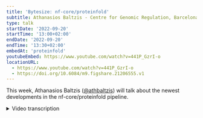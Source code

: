 ```yaml
---
title: 'Bytesize: nf-core/proteinfold'
subtitle: Athanasios Baltzis - Centre for Genomic Regulation, Barcelona
type: talk
startDate: '2022-09-20'
startTime: '13:00+02:00'
endDate: '2022-09-20'
endTime: '13:30+02:00'
embedAt: 'proteinfold'
youtubeEmbed: https://www.youtube.com/watch?v=441P_GzrI-o
locationURL:
  - https://www.youtube.com/watch?v=441P_GzrI-o
  - https://doi.org/10.6084/m9.figshare.21206555.v1
---
```


This week, Athanasios Baltzis ([@athbaltzis](https://github.com/athbaltzis)) will talk about the newest developments in the nf-core/proteinfold pipeline.

<details markdown="1"><summary>Video transcription</summary>
:::note
The content has been edited to make it reader-friendly
:::

[0:01](https://www.youtube.com/watch?v=441P_GzrI-o&t=1)
Hi Maxine here. Today I'd like to welcome Athanasios Baltzis from the comparative bioinformatics group at the center for genomics regulation in Barcelona. He's going to talk about proteinfold, which is pipeline I'm really looking forward to know more. It is before the first release, which is from what I hear, coming soon. Before we actually start I'd like to thank thank the Chan Zuckerberg Initiative for helping us out, and the listeners. You will be able to admit yourself at the end of the talk for questions.

[0:42](https://www.youtube.com/watch?v=441P_GzrI-o&t=42)
thank you Maxime for the nice introduction. I'm very happy today that I will present the nf-core proteinfold pipeline, best practice bioinformatics pipeline for protein structure prediction.

[0:58](https://www.youtube.com/watch?v=441P_GzrI-o&t=58)
Let me introduce first myself.I'm a PhD fellow in Cedric Notredame's Lab at the Center for genomic regulation in Barcelona and my thesis is about applications of protein structure modeling on multiple sequence alignment and phylogenetic reconstruction. This is where it connects to protein structure prediction methods because I am very interested in all these tools. I use them in my daily routine. Let's first start with the brief introduction to protein structure prediction. As you may know there is cast data on experimental protein structures, mainly due to technical difficulties with the already existing techniques. It is a long-standing question for the community how can we start from 1D amino acid sequence to go to a 3D structure and gain more insight into the function of the proteins, this is the the so-called protein folding problem. For this reason many techniques have been developed during the the last mid-century and can be categorized into two main categories: the template based methods ,for example homology modeling or fault recognition which rely on already existing experimental structures that are used as templates to fold the query sequence. And on the other hand we have also template free ab initio methods. We have a lot of categories, for example molecular Dynamic simulations, where we try to use physics law to find the confirmation with the lowest dips free energy. There are fragment-based approaches such as Rosetta and lately pairwise special restraint based approaches where you use techniques to predict the inter-residue contacts or the distances between the query protein and then use them as restraints in simulations, in order to get the final predictive model.

[03:49](https://www.youtube.com/watch?v=441P_GzrI-o&t=229)
In the last year, AlphaFold2 achieved a major breakthrough in this field and it's now able to predict protein structures from sequence with an unprecedented accuracy, near experimental accuracy, I would say. This is mainly based on the incorporation of deep learning frameworks in the field. For example here in the figure below, you can see a brief representation of the AlphaFold workflow where we start with an input sequence. You search genetic databases in order to form an MSA from a homologous sequence and convert it into a tensor. On the other hand if you search for structural templates in order to populate this pairing Matrix, which actually represent the interest interactions of the input sequence. AlphaFold consists of two main neural network blocks: the Evo former, where it gets ensembled the MSA representation and the pair representation. The MSA representation tries to populate and optimize the pair representation Matrix. Afterwards we have the structure module, where we convert these two type of tensors into a tensor that contains the translations and rotation of the model and during the learning process this is optimized. Finally it gives us a final 3D structure. Of course for better performance and accuracy this happens three times, there are three recycling steps. After the release of AlphaFold there were several other tools with similar, or even better, accuracy and performance than AlphaFold. But the problem with this software is, that they have a lot of dependencies, and mainly we refer to the genetic databases you need at this step here, in order to build the input multiple sequence alignment.

[06:44](https://www.youtube.com/watch?v=441P_GzrI-o&t=404)
As many labs and researchers in the community try to use Alpha fold in a large scale - as we did in our msaaf2 nextflow pipeline - we were interested into develop a pipeline that can take care of all these dependencies: the databases, the AlphaFold parameters,... in order to be able to get fast and as reproducible as possible predictive models. After the release of our pipeline here many researchers got in contact with us, from the academic or the private sector, that were interested for a scalable AlphaFold pipeline, that deals with this problem with the dependencies. For this reason we got in contact with nf-core and Seqera labs and we collaborated in order to develop such a scalable protein structure prediction pipeline.

[08:03](https://www.youtube.com/watch?v=441P_GzrI-o&t=483)
Here we have an overview of what we already have at the moment. As you can see we have four modes, mainly based on two sub workflows: The AlphaFold2 and the CollabFold. Let's go through this overview step-by-step. We start with the input sample set which is quite similar with the the input that is already used in the majority of nf-core pipelines. It's a bit different in the sense that here we have a comma separated file with two columns. The first column is the sequence header and the second column is the path to the .fasta file. For monomer predictions it is recommended to use multiple entries. For its monomer sequence you want to predict and here you have an example of a fasta file. For multiple predictions it is recommended to use one entry with a corresponding to a multi-fasta file. For example here you have this multimer and you have a look here at the multifasta file containing as many entries as the sub units that you want to predict for this multi-mer.

[09:38](https://www.youtube.com/watch?v=441P_GzrI-o&t=578)
Once the pipeline checks for the validity of the input, you have two options, two sub-workflows. The first one is the AlphaFold2. The sub workflow where it first passes through the prepare AlphaFold2 sub-workflow, which checks if you have provided the af2db parameter, which specifies the path where the pipeline can find all the databases and the parameters that AlphaFold will use, if you have downloaded them. Otherwise it downloads those themselves to the required databases and model parameters. I would like to point out at this point that this is quite computationally expensive since it has to download around 2.2 terabytes.

[10:42](https://www.youtube.com/watch?v=441P_GzrI-o&t=642)
You can use AlphaFold in two modes. The first one is the default one where you just feed the input CSV to the AlphaFold and it computes the input multiple sequence alignment and does the model inference in the same process. But for the sake of computational cost, we also implemented another mode of AlphaFold, we call it AlphaFold split, where it gets the input CSV and the .fasta and produces the input MSA in a separate process than the model inference. If you think about it, this is quite convenient for example in Cloud infrastructures because this step, the af2 prediction step, requires GPU. If you run these two steps in the default mode on GPUs, it's much more computationally expensive, it costs much more than af2 split. You can specify these two modes using the standard, the af2 parameter here, TRUE for the default AlphaFold and FALSE for the AlphaFold split.

[12:18](https://www.youtube.com/watch?v=441P_GzrI-o&t=738)
The second sub-workflow is about COLABFOLD. We have more or less a similar strategy. We have the prepare COLABFOLD sub-workflow, where you can specify if you have already downloaded the databases and the required parameters of the model. You can specify the path using the COLABFOLD DB parameter, otherwise it downloads automatically the required databases and model parameters and here again it requires a lot of storage - around 1.8 terabytes. We have two modes in the COLABFOLD as well. The default mode is the COLABFOLD web server, where you depend on a web server that can run the database search and MSA creation. By default this web server is the one provided by a mm6, team but using the parameter host URL you can specify the URL to your custom web server, f you have set it up. In order to to specify this mode - the COLABFOLD web server - you just have to use the mode parameter. The second one is the COLAB-for-local mode and it's quite similar to the AlphaFold split mode we have seen in the last slide, in the sense that if you first have a process to compute, the input multiple sequence alignment (we're using the mm6)and then you have a separate process for the model inference and the protein structure prediction. You can specify it using the mode parameter of the pipeline.

[14:20](https://www.youtube.com/watch?v=441P_GzrI-o&t=860)
Let's have a look at the some more advanced parameters. For example the --use_gpus parameter when available, because as I explained before it's a much more computationally expensive to use only CPUs, especially in the prediction steps. But you should also pay attention to the configuration profile we are using in combination with the GPU. To define the corresponding prediction process to the GPU or machines you have in your infrastructure. For example we have in the GitHub repository of the pipeline a CRG institutional profile that we are using at the moment, so we can have a look. With the --outdir parameter you can specify the output directory. This applies for all of the nf-core Pipelines.

[15:38](https://www.youtube.com/watch?v=441P_GzrI-o&t=938)
Some specific AlphaFold2 options. The --full_dbs parameter where you can select if you want to use the full databases for the first part of the sequence search and the creation of the MSA, or you can use a reduced version of the databases, which means that the pipeline will run faster, but with a bit of a trade-off in accuracy of the produced model. The --model_preset parameter, where you have to specify what type of prediction you want to do and which model to use. For example we have a three monomer model, the default is this one. The other two are actually provided by the AlphaFold2 team for reproducibility purposes. This one was used in the Casp competition casp14 competition for example, or the multimer model for multiple predictions.

[16:52](https://www.youtube.com/watch?v=441P_GzrI-o&t=1012)
Regarding the COLABFOLD specific options. You can specify the model type, the AlphaFold PDM, which is the default for monomers and to a multimer models the the most improved version is the default the version 2. You can also specify if you want to use pdb structure templates or not in the first step, where you populate the pair representation Matrix. You can find also some more specific and detailed description on the parameters available at the moment in the corresponding web page of the nf-core proteinfold pipeline.

[17:43](https://www.youtube.com/watch?v=441P_GzrI-o&t=1063)
Regarding the output. Here you can see the tree structure of the produced output. If you use AlphaFold you have an AlphaFold directory and one more subdirectory with the sequence name you have provided in your CSV file that contains the computed MSA. It further contains the unrelaxed and relaxed structures the rank structures the raw model output, some metadata and of course timings. The first ranked model that probably is what you want to use in your research and that contains as well the pldt scores, which is the confidence metric used by AlphaFold per residue. Another directory contains symbolic links to the downloaded databases and parameter files. The same applies for COLABFOLD, where you have an output directory depending on the mode you have selected: COLABFOLD web server or COLABFOLD local, that contains all this information we have explained for AlphaFold, and the symbolic links to the downloaded databases. Of course as in all the nf-core pipelines there is a directory with the pipeline in for execution Trace files and so on.

[19:28](https://www.youtube.com/watch?v=441P_GzrI-o&t=1168)
What are the next steps? We are now at this point that we have to set up and run the AWS full tests, in order to create the first release of the pipeline. In future releases we are planning to add more open source proteins to actual prediction tools, such as open fold, or even a newer generation of prediction tools, such as esm fault or Omega fault, which use protein language models and are for this reason about an order of magnitude faster than AlphaFold or COLABFOLD, without losing accuracy. In fact they have the the same levels, or even better levels, of accuracy. We're also interested in incorporating more advanced software for protein-protein interaction such as FoldDock, because there are plenty of researcher interested in predicting a advanced multimers, and moreover, to add to solve bug fixes and add more optimization upon request, we are very open to contributions and ideas, in order to improve even more the pipeline and adapt it to the needs of the community. So please do not hesitate to contact us and propose or contribute to the already existing Repository.

[21:27](https://www.youtube.com/watch?v=441P_GzrI-o&t=1287)
At this point, before finishing, I would like to thank my colleagues. First from the Notredame's lab, Jose Espinosa and Luisa Santus, that are contributing to this pipeline, as well Seqera labs and especially Harshil Patel, for all the guidance and the help during the implementation process. Also I would like to thank the collaborators from the Interline Therapeutics, especially Norma Gudager and Walid Usman, for testing the pipeline in the cloud.

[22:07](https://www.youtube.com/watch?v=441P_GzrI-o&t=1327)
Thank you for your attention and I would be very happy to answer if you have any question and that's it, thank you.

(Maxime) Thank you very much for the amazing talk. I will allow everyone to unmute themselves if anyone has any question. Please, let's go.

[22:34](https://www.youtube.com/watch?v=441P_GzrI-o&t=1354)
(Question) Otherwise I have one question. So at the moment you only have AlphaFold2. And you are planning to add more tools, but not in this first release but in the comming one, right? I assume that the main issue with having more tools is that, it's a lot of databases that you need as an input.
(Answer) Exactly that's true because each tool uses its own databases, so you need a lot of storage to be able to test everything or even to compare between tools.

[23:16](https://www.youtube.com/watch?v=441P_GzrI-o&t=1396)
(Question) May I ask along this line. So you basically retrain the model every time you run the pipeline, or at least like every time an institution retrains their model from scratch, or do you use pre-trained models.
(Answer) We use pre-trained models. We just download the already provided models by AlphaFold
(Question) And it still takes these huge databases?
(Answer) yes, because this is separate from the training process. These databases are needed in order to create the input multiple sequence alignments, to actually have this or all these bunch of homologous sequences, in order for the model to be able to find all the correlations, the interesting new correlations and form the final model.

[24:15](https://www.youtube.com/watch?v=441P_GzrI-o&t=1455)
(Maxime) I think we are good with the number of questions. Thanks again, that was an amazing talk now I'm super happy to have learned more about it. I'm really hoping like to see this release coming.

</details>
